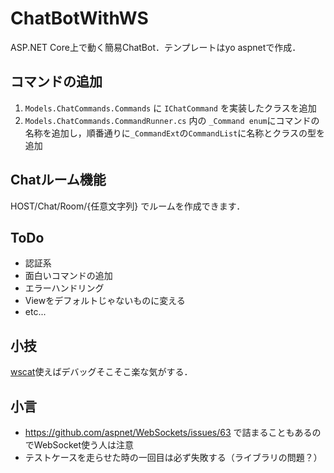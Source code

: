 # ChatBotWithWS
ASP.NET Core上で動く簡易ChatBot．テンプレートはyo aspnetで作成．

## コマンドの追加
1. `Models.ChatCommands.Commands` に `IChatCommand` を実装したクラスを追加
2. `Models.ChatCommands.CommandRunner.cs` 内の `_Command enum`にコマンドの名称を追加し，順番通りに`_CommandExt`の`CommandList`に名称とクラスの型を追加

## Chatルーム機能
HOST/Chat/Room/{任意文字列} でルームを作成できます．

## ToDo
* 認証系
* 面白いコマンドの追加
* エラーハンドリング
* Viewをデフォルトじゃないものに変える
* etc...

## 小技
[wscat](https://www.npmjs.com/package/wscat)使えばデバッグそこそこ楽な気がする．

## 小言
* https://github.com/aspnet/WebSockets/issues/63 で詰まることもあるのでWebSocket使う人は注意
* テストケースを走らせた時の一回目は必ず失敗する（ライブラリの問題？）
